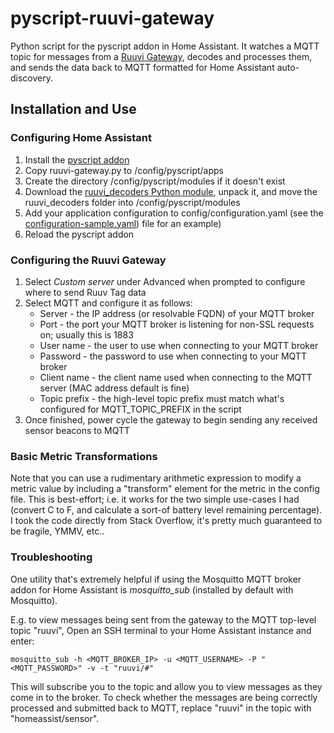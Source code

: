 # pyscript-ruuvi-gateway

Python script for the pyscript addon in Home Assistant. It watches a MQTT topic for messages from a [Ruuvi Gateway](https://ruuvi.com), decodes and processes them, and sends the data back to MQTT formatted for Home Assistant auto-discovery.

## Installation and Use

### Configuring Home Assistant
1. Install the [pyscript addon](https://hacs-pyscript.readthedocs.io/en/latest/)
2. Copy ruuvi-gateway.py to /config/pyscript/apps
3. Create the directory /config/pyscript/modules if it doesn't exist
4. Download the [ruuvi_decoders Python module](https://github.com/ruuvi-friends/ruuvi-decoders), unpack it, and move the ruuvi_decoders folder into /config/pyscript/modules 
5. Add your application configuration to config/configuration.yaml (see the [configuration-sample.yaml](configuration-sample.yaml)) file for an example)
6. Reload the pyscript addon

### Configuring the Ruuvi Gateway
1. Select *Custom server* under Advanced when prompted to configure where to send Ruuv Tag data
2. Select MQTT and configure it as follows:
   * Server - the IP address (or resolvable FQDN) of your MQTT broker
   * Port - the port your MQTT broker is listening for non-SSL requests on; usually this is 1883
   * User name - the user to use when connecting to your MQTT broker
   * Password - the password to use when connecting to your MQTT broker
   * Client name - the client name used when connecting to the MQTT server (MAC address default is fine)
   * Topic prefix - the high-level topic prefix must match what's configured for MQTT_TOPIC_PREFIX in the script
3. Once finished, power cycle the gateway to begin sending any received sensor beacons to MQTT

### Basic Metric Transformations
Note that you can use a rudimentary arithmetic expression to modify a metric value by including a "transform" element for the metric in the config file. This is best-effort; i.e. it works for the two simple use-cases I had (convert C to F, and calculate a sort-of battery level remaining percentage). I took the code directly from Stack Overflow, it's pretty much guaranteed to be fragile, YMMV, etc.. 

### Troubleshooting
One utility that's extremely helpful if using the Mosquitto MQTT broker addon for Home Assistant is *mosquitto_sub* (installed by default with Mosquitto). 

E.g. to view messages being sent from the gateway to the MQTT top-level topic "ruuvi", Open an SSH terminal to your Home Assistant instance and enter:
```
mosquitto_sub -h <MQTT_BROKER_IP> -u <MQTT_USERNAME> -P "<MQTT_PASSWORD>" -v -t "ruuvi/#"
```

This will subscribe you to the topic and allow you to view messages as they come in to the broker. To check whether the messages are being correctly processed and submitted back to MQTT, replace "ruuvi" in the topic with "homeassist/sensor".


